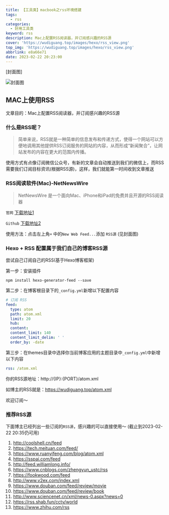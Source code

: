 ```yaml
---
title: 【工具类】macbook之rss环境搭建
tags:
  - rss
categories:
  - 好用工具类
keyword: rss
description: Mac上配置RSS阅读器，并订阅感兴趣的RSS源
cover: 'https://wudiguang.top/images/hexo/rss_view.png'
top_img: 'https://wudiguang.top/images/hexo/rss_view.png'
abbrlink: e8a66e71
date: 2023-02-22 20:23:00
---
```



[封面图]

![封面图](https://wudiguang.top/images/hexo/rss_view.png)

## MAC上使用RSS

文章目的：Mac上配置RSS阅读器，并订阅感兴趣的RSS源

### 什么是RSS呢？
> 简单来说，RSS就是一种简单的信息发布和传递方式，使得一个网站可以方便地调用其他提供RSS订阅服务的网站的内容，从而形成“新闻聚合”，让网站发布的内容在更大的范围内传播。

使用方式有点像订阅微信公众号，有新的文章会自动推送到我们的微信上，而RSS需要我们订阅目标资讯(根据RSS源)，这样，我们就能第一时间收到文章推送

### RSS阅读软件(Mac)-NetNewsWire
> NetNewsWire 是一个面向Mac、iPhone和iPad的免费并且开源的RSS阅读器

`官网` [下载地址1](https://netnewswire.com/)

`Github` [下载地址2](https://github.com/Ranchero-Software/NetNewsWire)

使用方法：点击左上角`+` 中的`New Web Feed...`添加 `RSS源` (见封面图)

### Hexo + RSS 配置属于我们自己的博客RSS源

尝试自己订阅自己的RSS(基于Hexo博客框架)

第一步：安装插件

```shell
npm install hexo-generator-feed --save
```

第二步：在博客根目录下的`_config.yml`新增以下配置内容

```yml
# 订阅 RSS
feed:
  type: atom
  path: atom.xml
  limit: 20
  hub:
  content:
  content_limit: 140
  content_limit_delim: ' '
  order_by: -date
```

第三步：在themes目录中选择你当前博客应用的主题目录中`_config.yml`中新增以下内容

```yml
rss: /atom.xml
```

你的RSS源地址：http://{IP}:{PORT}/atom.xml

如博主的RSS就是：https://wudiguang.top/atom.xml

欢迎订阅～

### 推荐RSS源

下面博主已经列出一些订阅的`RSS源`，感兴趣的可以直接使用～ (截止到2023-02-22 20:35仍可用)

1. http://coolshell.cn/feed
2. https://tech.meituan.com/feed/
3. https://www.ruanyifeng.com/blog/atom.xml
4. https://sspai.com/feed
5. http://feed.williamlong.info/
6. https://www.cnblogs.com/zhengyun_ustc/rss
7. https://fookwood.com/feed
8. http://www.v2ex.com/index.xml
9. https://www.douban.com/feed/review/movie
10. https://www.douban.com/feed/review/book
11. http://www.sciencenet.cn/xml/news-0.aspx?news=0
12. https://rss.shab.fun/cctv/world
13. https://www.zhihu.com/rss